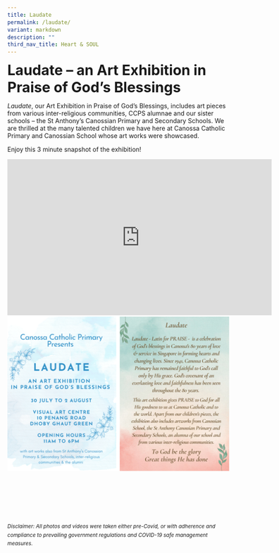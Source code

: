```yaml
---
title: Laudate
permalink: /laudate/
variant: markdown
description: ""
third_nav_title: Heart & SOUL
---
```

<b><font size="6">Laudate – an Art Exhibition in Praise of God’s Blessings
</font></b>

_Laudate_, our Art Exhibition in Praise of God’s Blessings, includes art pieces from various inter-religious communities, CCPS alumnae and our sister schools – the St Anthony’s Canossian Primary and Secondary Schools. We are thrilled at the many talented children we have here at Canossa Catholic Primary and Canossian School whose art works were showcased. 

Enjoy this 3 minute snapshot of the exhibition!


<center>
<iframe width="600" height="355" src="https://www.youtube.com/embed/rxq53XN_DNc" title="YouTube video player" frameborder="0" allow="accelerometer; autoplay; clipboard-write; encrypted-media; gyroscope; picture-in-picture" allowfullscreen=""></iframe>


<img src="/images/History/Laudate%201.png">

<br>
</center>


<br><br><br><br><br><br>
<sup>_Disclaimer: All photos and videos were taken either pre-Covid, or with adherence and compliance to prevailing government regulations and COVID-19 safe management measures._</sup>